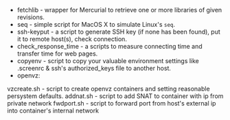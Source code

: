 * fetchlib - wrapper for Mercurial to retrieve one or more libraries of given revisions.
* seq - simple script for MacOS X to simulate Linux's `seq`.
* ssh-keyput - a script to generate SSH key (if none has been found), put it to remote host(s), check connection.
* check_response_time - a scripts to measure connecting time and transfer time for web pages.
* copyenv - script to copy your valuable environment settings like .screenrc & ssh's authorized_keys file to another host.
* openvz:

vzcreate.sh - script to create openvz containers and setting reasonable persystem defaults.
addnat.sh - script to add SNAT to container with ip from private network
fwdport.sh - script to forward port from host's external ip into container's internal network
